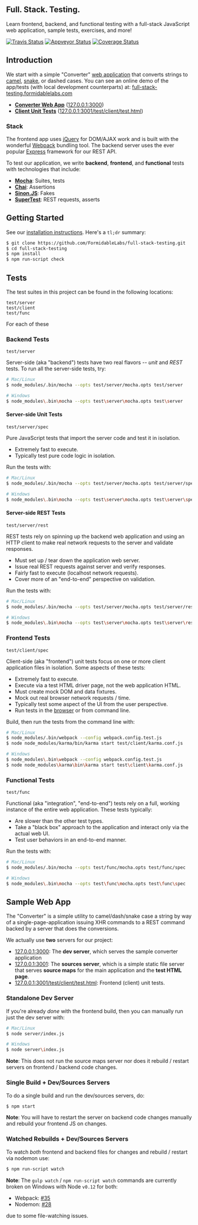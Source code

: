 Full. Stack. Testing.
---------------------

Learn frontend, backend, and functional testing with a full-stack JavaScript
web application, sample tests, exercises, and more!

[![Travis Status][trav_img]][trav_site]
[![Appveyor Status][av_img]][av_site]
[![Coverage Status][cov_img]][cov_site]

## Introduction

We start with a simple "Converter" [web application][fst_app] that converts
strings to [camel][], [snake][], or dashed cases. You can see an online
demo of the app/tests (with local development counterparts) at:
[full-stack-testing.formidablelabs.com][fst_site]

* **[Converter Web App][fst_app]** ([127.0.0.1:3000][dev_app])
* **[Client Unit Tests][fst_test]**
  ([127.0.0.1:3001/test/client/test.html][dev_test])

### Stack

The frontend app uses [jQuery][] for DOM/AJAX work and is built with the
wonderful [Webpack][] bundling tool. The backend server uses the ever popular
[Express][] framework for our REST API.

To test our application, we write **backend**, **frontend**, and **functional**
tests with technologies that include:

* **[Mocha](http://mochajs.org/)**: Suites, tests
* **[Chai](http://chaijs.com/)**: Assertions
* **[Sinon.JS](http://sinonjs.org/)**: Fakes
* **[SuperTest](https://github.com/visionmedia/supertest)**: REST requests,
  asserts

## Getting Started

See our [installation instructions](./INSTALL.md). Here's a `tl;dr` summary:

```sh
$ git clone https://github.com/FormidableLabs/full-stack-testing.git
$ cd full-stack-testing
$ npm install
$ npm run-script check
```

## Tests

The test suites in this project can be found in the following locations:

```
test/server
test/client
test/func
```

For each of these

### Backend Tests

`test/server`

Server-side (aka "backend") tests have two real flavors -- *unit* and *REST*
tests. To run all the server-side tests, try:

```sh
# Mac/Linux
$ node_modules/.bin/mocha --opts test/server/mocha.opts test/server

# Windows
$ node_modules\.bin\mocha --opts test\server\mocha.opts test\server
```

#### Server-side Unit Tests

`test/server/spec`

Pure JavaScript tests that import the server code and test it in isolation.

* Extremely fast to execute.
* Typically test pure code logic in isolation.

Run the tests with:

```sh
# Mac/Linux
$ node_modules/.bin/mocha --opts test/server/mocha.opts test/server/spec

# Windows
$ node_modules\.bin\mocha --opts test\server\mocha.opts test\server\spec
```

#### Server-side REST Tests

`test/server/rest`

REST tests rely on spinning up the backend web application and using an HTTP
client to make real network requests to the server and validate responses.

* Must set up / tear down the application web server.
* Issue real REST requests against server and verify responses.
* Fairly fast to execute (localhost network requests).
* Cover more of an "end-to-end" perspective on validation.

Run the tests with:

```sh
# Mac/Linux
$ node_modules/.bin/mocha --opts test/server/mocha.opts test/server/rest

# Windows
$ node_modules\.bin\mocha --opts test\server\mocha.opts test\server\rest
```

### Frontend Tests

`test/client/spec`

Client-side (aka "frontend") unit tests focus on one or more client application
files in isolation. Some aspects of these tests:

* Extremely fast to execute.
* Execute via a test HTML driver page, not the web application HTML.
* Must create mock DOM and data fixtures.
* Mock out real browser network requests / time.
* Typically test some aspect of the UI from the user perspective.
* Run tests in the [browser][fst_test] or from command line.

Build, then run the tests from the command line with:

```sh
# Mac/Linux
$ node_modules/.bin/webpack --config webpack.config.test.js
$ node node_modules/karma/bin/karma start test/client/karma.conf.js

# Windows
$ node_modules\.bin\webpack --config webpack.config.test.js
$ node node_modules\karma\bin\karma start test\client\karma.conf.js
```

### Functional Tests

`test/func`

Functional (aka "integration", "end-to-end") tests rely on a full, working
instance of the entire web application. These tests typically:

* Are slower than the other test types.
* Take a "black box" approach to the application and interact only via the
  actual web UI.
* Test user behaviors in an end-to-end manner.

Run the tests with:

```sh
# Mac/Linux
$ node_modules/.bin/mocha --opts test/func/mocha.opts test/func/spec

# Windows
$ node_modules\.bin\mocha --opts test\func\mocha.opts test\func\spec
```

## Sample Web App

The "Converter" is a simple utility to camel/dash/snake case a string by way
of a single-page-application issuing XHR commands to a REST command backed
by a server that does the conversions.

We actually use **two** servers for our project:

* [127.0.0.1:3000](http://127.0.0.1:3000/): The **dev server**, which serves
  the sample converter application
* [127.0.0.1:3001](http://127.0.0.1:3001/): The **sources server**, which is
  a simple static file server that serves **source maps** for the main
  application and the **test HTML page**.
* [127.0.0.1:3001/test/client/test.html](http://127.0.0.1:3001/test/client/test.html):
  Frontend (client) unit tests.

### Standalone Dev Server

If you're already _done_ with the frontend build, then you can manually run
just the dev server with:

```sh
# Mac/Linux
$ node server/index.js

# Windows
$ node server\index.js
```

**Note**: This does not run the source maps server nor does it rebuild / restart
servers on frontend / backend code changes.

### Single Build + Dev/Sources Servers

To do a single build and run the dev/sources servers, do:

```sh
$ npm start
```

**Note**: You will have to restart the server on backend code changes manually
and rebuild your frontend JS on changes.

### Watched Rebuilds + Dev/Sources Servers

To watch _both_ frontend and backend files for changes and rebuild / restart
via nodemon use:

```sh
$ npm run-script watch
```

**Note**: The `gulp watch` / `npm run-script watch` commands are currently
broken on Windows with Node `v0.12` for both:

* Webpack: [#35](https://github.com/FormidableLabs/full-stack-testing/issues/35)
* Nodemon: [#28](https://github.com/FormidableLabs/full-stack-testing/issues/28)

due to some file-watching issues.

[jQuery]: http://jquery.com/
[Webpack]: http://webpack.github.io/
[Express]: http://expressjs.com/
[camel]: http://en.wikipedia.org/wiki/CamelCase
[snake]: http://en.wikipedia.org/wiki/Snake_case

[fst_site]: http://full-stack-testing.formidablelabs.com/
[fst_test]: http://full-stack-testing.formidablelabs.com/test/client/test.html
[fst_app]: http://full-stack-testing.formidablelabs.com/app/
[dev_app]: http://127.0.0.1:3000/
[dev_test]: http://127.0.0.1:3001/test/client/test.html

[trav]: https://travis-ci.org/
[trav_img]: https://api.travis-ci.org/FormidableLabs/full-stack-testing.svg
[trav_site]: https://travis-ci.org/FormidableLabs/full-stack-testing
[av]: https://ci.appveyor.com/
[av_img]: https://ci.appveyor.com/api/projects/status/7fdajvg832480dnb?svg=true
[av_site]: https://ci.appveyor.com/project/ryan-roemer/full-stack-testing
[cov]: https://coveralls.io
[cov_img]: https://img.shields.io/coveralls/FormidableLabs/full-stack-testing.svg
[cov_site]: https://coveralls.io/r/FormidableLabs/full-stack-testing
